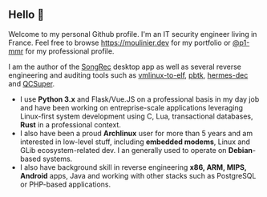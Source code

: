 ## Hello 👋

Welcome to my personal Github profile. I'm an IT security engineer living in France. Feel free to browse https://moulinier.dev for my portfolio or [@p1-mmr](https://github.com/p1-mmr) for my professional profile.

I am the author of the [SongRec](https://github.com/marin-m/SongRec) desktop app as well as several reverse engineering and auditing tools such as [vmlinux-to-elf](https://github.com/marin-m/vmlinux-to-elf), [pbtk](https://github.com/marin-m/pbtk), [hermes-dec](https://github.com/P1sec/hermes-dec) and [QCSuper](https://github.com/P1sec/QCSuper).

* I use __Python 3.x__ and Flask/Vue.JS on a professional basis in my day job and have been working on entreprise-scale applications leveraging Linux-first system development using C, Lua, transactional databases, __Rust__ in a professional context.
* I also have been a proud __Archlinux__ user for more than 5 years and am interested in low-level stuff, including __embedded modems__, Linux and GLib ecosystem-related dev. I an generally used to operate on __Debian__-based systems.
* I also have background skill in reverse engineering __x86, ARM, MIPS, Android__ apps, Java and working with other stacks such as PostgreSQL or PHP-based applications.

<!--
**marin-m/marin-m** is a ✨ _special_ ✨ repository because its `README.md` (this file) appears on your GitHub profile.

Here are some ideas to get you started:

- 🔭 I’m currently working on ...
- 🌱 I’m currently learning ...
- 👯 I’m looking to collaborate on ...
- 🤔 I’m looking for help with ...
- 💬 Ask me about ...
- 📫 How to reach me: ...
- 😄 Pronouns: ...
- ⚡ Fun fact: ...
-->
